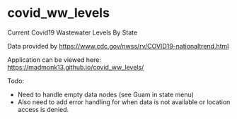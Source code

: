 # covid_ww_levels
Current Covid19 Wastewater Levels By State

Data provided by https://www.cdc.gov/nwss/rv/COVID19-nationaltrend.html

Application can be viewed here: https://madmonk13.github.io/covid_ww_levels/

Todo:
- Need to handle empty data nodes (see Guam in state menu)
- Also need to add error handling for when data is not available or location access is denied.
